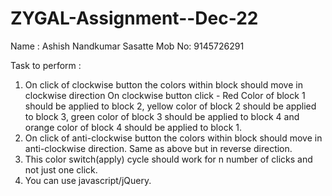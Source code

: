 # ZYGAL-Assignment--Dec-22

Name : Ashish Nandkumar Sasatte
Mob No: 9145726291

Task to perform :

1. On click of clockwise button the colors within block should move in clockwise direction
On clockwise button click -
Red Color of block 1 should be applied to block 2, yellow color of block 2 should be applied to block 3, green color of block 3 should be applied to block 4 and orange color of block 4 should be applied to block 1.
2. On click of anti-clockwise button the colors within block should move in anti-clockwise direction.
Same as above but in reverse direction.
3. This color switch(apply) cycle should work for n number of clicks and not just one click.
4. You can use javascript/jQuery.
